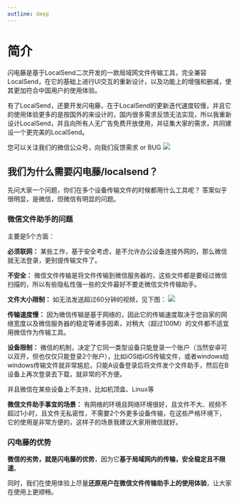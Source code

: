 ```yaml
---
outline: deep
---
```


# 简介

闪电藤是基于LocalSend二次开发的一款局域网文件传输工具，完全兼容LocalSend，在它的基础上进行UI交互的重新设计，以及功能上的增强和删减，使其更加符合中国用户的使用体验。

有了LocalSend，还要开发闪电藤，在于LocalSend的更新迭代速度较慢，并且它的使用体验更多的是按国外的来设计的，国内很多需求反馈无法实现，所以我重新设计LocalSend，并且向所有人无广告免费开放使用，并征集大家的需求，共同建设一个更完美的LocalSend。

您可以关注我们的微信公众号，向我们反馈需求 or BUG
<img style="max-height: 200px;" src="https://lightningvine.s3.bitiful.net/docs/gzh.jpg" />



## 我们为什么需要闪电藤/localsend？

先问大家一个问题，你们在多个设备传输文件的时候都用什么工具呢？
答案似乎很明显，是微信，但微信有明显的问题。

### 微信文件助手的问题

主要是5个方面：

**必须联网：**
某些工作，基于安全考虑，是不允许办公设备连接外网的，那么微信就无法登录，更别提传输文件了。

**不安全：**
微信文件传输是将文件传输到微信服务器的，这些文件都是要经过微信扫描的，所以有些隐私性强一些的文件最好不要走微信文件传输助手。

**文件大小限制：**
如无法发送超过60分钟的视频，见下图：
<img style="max-height: 160px;" src="https://lightningvine.s3.bitiful.net/docs/1.mm.jpg" />

**传输速度慢：**
因为微信传输是基于网络的，因此它的传输速度取决于您自家的网络宽度以及微信服务器的稳定等诸多因素，对稍大（超过100M）的文件都不适宜用微信作为传输工具。

**设备限制：**
微信的机制，决定了它同一类型设备只能登录一个账户（当然安卓可以双开，但也仅仅只能登录2个账户），比如iOS给iOS传输文件，或者windows给windows传输文件就非常尴尬，只能A设备登录后将文件发个文件助手，然后在B设备上再次登录去下载，就非常的不方便。

并且微信在某些设备上不支持，比如机顶盒、Linux等

**微信文件助手事宜的场景：**
有网络的环境且网络环境很好，且文件不大、视频不超过1小时，且文件无私密性，不需要2个外更多设备传输，在这些严格环境下，它的使用是非常方便的，这样子的场景我建议大家用微信就好。

### 闪电藤的优势
**微信的劣势，就是闪电藤的优势**，因为它**基于局域网内的传输，安全稳定且不限速**。

同时，我们在使用体验上尽量**还原用户在微信文件传输助手上的使用体验**，让大家在使用上更顺畅。

